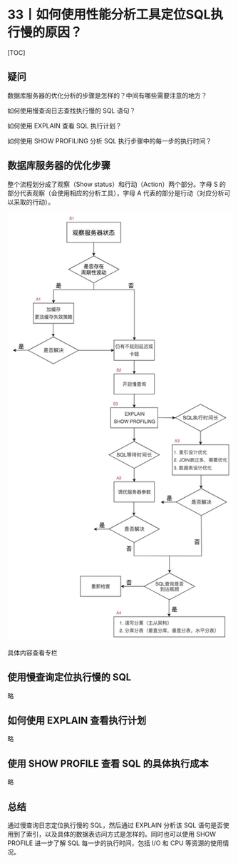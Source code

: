 # 33丨如何使用性能分析工具定位SQL执行慢的原因？

[TOC]

## 疑问

数据库服务器的优化分析的步骤是怎样的？中间有哪些需要注意的地方？

如何使用慢查询日志查找执行慢的 SQL 语句？

如何使用 EXPLAIN 查看 SQL 执行计划？

如何使用 SHOW PROFILING 分析 SQL 执行步骤中的每一步的执行时间？

## 数据库服务器的优化步骤

整个流程划分成了观察（Show status）和行动（Action）两个部分。字母 S 的部分代表观察（会使用相应的分析工具），字母 A 代表的部分是行动（对应分析可以采取的行动）。

![数据库服务器的优化步骤](pics/998b1a255fe608856ac043eb9c36d237.png)

具体内容查看专栏

## 使用慢查询定位执行慢的 SQL

略

## 如何使用 EXPLAIN 查看执行计划

略

## 使用 SHOW PROFILE 查看 SQL 的具体执行成本

略

## 总结

通过慢查询日志定位执行慢的 SQL，然后通过 EXPLAIN 分析该 SQL 语句是否使用到了索引，以及具体的数据表访问方式是怎样的。同时也可以使用 SHOW PROFILE 进一步了解 SQL 每一步的执行时间，包括 I/O 和 CPU 等资源的使用情况。